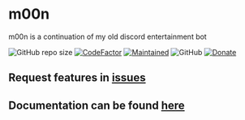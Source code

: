 # m00n
m00n is a continuation of my old discord entertainment bot

![GitHub repo size](https://img.shields.io/github/repo-size/hernikplays/m00n) [![CodeFactor](https://www.codefactor.io/repository/github/hernikplays/m00n/badge)](https://www.codefactor.io/repository/github/hernikplays/m00n) [![Maintained](https://img.shields.io/maintenance/yes/2020)](https://github.com/hernikplays/m00n/releases/latest) ![GitHub](https://img.shields.io/github/license/hernikplays/m00n?color=red&label=Licensed%20under) [![Donate](https://img.shields.io/badge/Donate-%241.00-blue)](https://paypal.me/hernikplays)

## Request features in [issues](https://github.com/hernikplays/m00n/issues)

## Documentation can be found [here](https://hernikplays.gitbook.io/m00n/)
